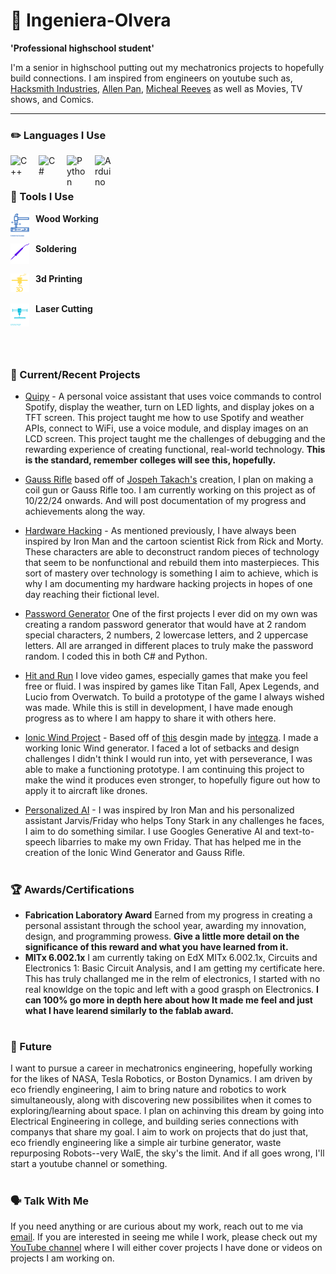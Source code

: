 # 🥐 Ingeniera-Olvera


**'Professional highschool student'**


I'm a senior in highschool putting out my mechatronics projects to hopefully build connections. I am inspired from engineers on youtube such as, [Hacksmith Industries](https://www.youtube.com/channel/UCjgpFI5dU-D1-kh9H1muoxQ), [Allen Pan](https://www.youtube.com/@allenpan), [Micheal Reeves](https://www.youtube.com/@MichaelReeves) as well as Movies, TV shows, and Comics.

---

### ✏️ Languages I Use

<img align="left" alt="C++" width="30px" style="padding-right:15px;" src="https://cdn.jsdelivr.net/gh/devicons/devicon@latest/icons/cplusplus/cplusplus-plain.svg" />

<img align="left" alt="C#" width="30px" style="padding-right:15px;" src="https://cdn.jsdelivr.net/gh/devicons/devicon@latest/icons/csharp/csharp-plain.svg" />

<img align="left" alt="Python" width="30px" style="padding-right:15px;" src="https://cdn.jsdelivr.net/gh/devicons/devicon@latest/icons/python/python-original.svg" />

<img align="left" alt="Arduino" width="30px" style="padding-right:15px;" src="https://cdn.jsdelivr.net/gh/devicons/devicon@latest/icons/arduino/arduino-original.svg" />


<br/>


#

### 🔧 Tools I Use


**Wood Working** 
<img align="left" alt="Wood Working" width="30px" style="padding-right:10px;" src="https://raw.githubusercontent.com/Ingenieria-Olvera/Ingenieria-olvera/main/Hammer%2Bnail.svg" /> 
<br/><br/>

**Soldering** 
<img align="left" alt="Soldering" width="30px" style="padding-right:10px;" src="https://raw.githubusercontent.com/Ingenieria-Olvera/Ingenieria-olvera/main/soldering_iron.svg" />
<br/><br/>

**3d Printing** 
<img align="left" alt="3d Printing" width="30px" style="padding-right:10px;" src="https://raw.githubusercontent.com/Ingenieria-Olvera/Ingenieria-olvera/main/3d_printer.svg" />
<br/><br/>

**Laser Cutting** 
<img align="left" alt="Laser Cutter" width="30px" style="padding-right:10px;" src="https://raw.githubusercontent.com/Ingenieria-Olvera/Ingenieria-olvera/main/lasar_cutter.svg" />
<br/><br/>

<br/>

#

### 📂 Current/Recent Projects
- [Quipy](https://github.com/Qco-t/Quipy) - A personal voice assistant that uses voice commands to control Spotify, display the weather, turn on LED lights, and display jokes on a TFT screen. This project taught me how to use Spotify and weather APIs, connect to WiFi, use a voice module, and display images on an LCD screen. This project taught me the challenges of debugging and the rewarding experience of creating functional, real-world technology. **This is the standard, remember colleges will see this, hopefully.**
  
- [Gauss Rifle](https://github.com/Ingenieria-Olvera/Gauss_Riffle) based off of [Jospeh Takach's](https://www.youtube.com/watch?v=59V3btoiYHA) creation, I plan on making a coil gun or Gauss Rifle too. I am currently working on this project as of 10/22/24 onwards. And will post documentation of my progress and achievements along the way.
  
- [Hardware Hacking](https://github.com/Qco-t/Hardware_hacking) - As mentioned previously, I have always been inspired by Iron Man and the cartoon scientist Rick from Rick and Morty. These characters are able to deconstruct random pieces of technology that seem to be nonfunctional and rebuild them into masterpieces. This sort of mastery over technology is something I aim to achieve, which is why I am documenting my hardware hacking projects in hopes of one day reaching their fictional level.
  
- [Password Generator](https://github.com/Ingenieria-Olvera/Password_Gens) One of the first projects I ever did on my own was creating a random password generator that would have at 2 random special characters, 2 numbers, 2 lowercase letters, and 2 uppercase letters. All are arranged in different places to truly make the password random. I coded this in both C# and Python.
  
- [Hit and Run](https://github.com/Ingenieria-Olvera/Hit-Run) I love video games, especially games that make you feel free or fluid. I was inspired by games like Titan Fall, Apex Legends, and Lucio from Overwatch. To build a prototype of the game I always wished was made. While this is still in development, I have made enough progress as to where I am happy to share it with others here.
  
- [Ionic Wind Project](https://github.com/Ingenieria-Olvera/Ionic_Wind_Gen) - Based off of [this](https://www.youtube.com/watch?v=mnCmvxt2jn8&t=484s) desgin made by [integza](https://www.youtube.com/@integza). I made a working Ionic Wind generator. I faced a lot of setbacks and design challenges I didn't think I would run into, yet with perseverance, I was able to make a functioning prototype. I am continuing this project to make the wind it produces even stronger, to hopefully figure out how to apply it to aircraft like drones.
  
- [Personalized AI](https://github.com/Ingenieria-Olvera/Friday_Personalized_Assistant) - I was inspired by Iron Man and his personalized assistant Jarvis/Friday who helps Tony Stark in any challenges he faces, I aim to do something similar. I use Googles Generative AI and text-to-speech libarries to make my own Friday. That has helped me in the creation of the Ionic Wind Generator and Gauss Rifle.

#

### 🏆 Awards/Certifications
- **Fabrication Laboratory Award** Earned from my progress in creating a personal assistant through the school year, awarding my innovation, design, and programming prowess.
**Give a little more detail on the significance of this reward and what you have learned from it.**
- **MITx 6.002.1x** I am currently taking on EdX MITx 6.002.1x, Circuits and Electronics 1: Basic Circuit Analysis, and I am getting my certificate here. This has truly challanged me in the relm of electronics, I started with no real knowldge on the topic and left with a good grasph on Electronics. **I can 100% go more in depth here about how It made me feel and just what I have learend similarly to the fablab award.**

#

### 🔮 Future
I want to pursue a career in mechatronics engineering, hopefully working for the likes of NASA, Tesla Robotics, or Boston Dynamics. I am driven by eco friendly engineering, I aim to bring nature and robotics to work simultaneously, along with discovering new possibilites when it comes to exploring/learning about space. I plan on achinving this dream by going into Electrical Engineering in college, and building series connections with companys that share my goal. I aim to work on projects that do just that, eco friendly engineering like a simple air turbine generator, waste repurposing Robots--very WalE, the sky's the limit. And if all goes wrong, I'll start a youtube channel or something.

#


### 🗣️ Talk With Me
If you need anything or are curious about my work, reach out to me via [email](mailto:jonnyolv102306@gmail.com).
If you are interested in seeing me while I work, please check out my [YouTube channel](https://www.youtube.com/@ingeneriaolvera552) where I will either cover projects I have done or videos on projects I am working on.
          


